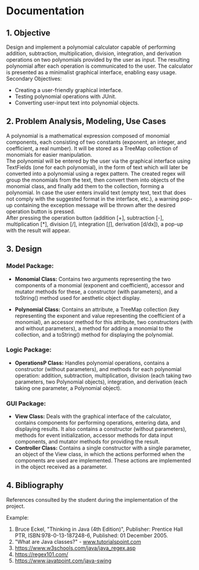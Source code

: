 # Documentation

## 1. Objective  
Design and implement a polynomial calculator capable of performing addition, subtraction, multiplication, division, integration, and derivation operations on two polynomials provided by the user as input. The resulting polynomial after each operation is communicated to the user. The calculator is presented as a minimalist graphical interface, enabling easy usage.  
Secondary Objectives:
- Creating a user-friendly graphical interface.
- Testing polynomial operations with JUnit.
- Converting user-input text into polynomial objects.

## 2. Problem Analysis, Modeling, Use Cases  
A polynomial is a mathematical expression composed of monomial components, each consisting of two constants (exponent, an integer, and coefficient, a real number). It will be stored as a TreeMap collection of monomials for easier manipulation.  
The polynomial will be entered by the user via the graphical interface using TextFields (one for each polynomial), in the form of text which will later be converted into a polynomial using a regex pattern. The created regex will group the monomials from the text, then convert them into objects of the monomial class, and finally add them to the collection, forming a polynomial. In case the user enters invalid text (empty text, text that does not comply with the suggested format in the interface, etc.), a warning pop-up containing the exception message will be thrown after the desired operation button is pressed.  
After pressing the operation button (addition [+], subtraction [-], multiplication [*], division [/], integration [∫], derivation [d/dx]), a pop-up with the result will appear.

## 3. Design  
### Model Package:
- **Monomial Class:** Contains two arguments representing the two components of a monomial (exponent and coefficient), accessor and mutator methods for these, a constructor (with parameters), and a toString() method used for aesthetic object display.
  
- **Polynomial Class:** Contains an attribute, a TreeMap collection (key representing the exponent and value representing the coefficient of a monomial), an accessor method for this attribute, two constructors (with and without parameters), a method for adding a monomial to the collection, and a toString() method for displaying the polynomial.

### Logic Package:
- **OperationsP Class:** Handles polynomial operations, contains a constructor (without parameters), and methods for each polynomial operation: addition, subtraction, multiplication, division (each taking two parameters, two Polynomial objects), integration, and derivation (each taking one parameter, a Polynomial object).

### GUI Package:
- **View Class:** Deals with the graphical interface of the calculator, contains components for performing operations, entering data, and displaying results. It also contains a constructor (without parameters), methods for event initialization, accessor methods for data input components, and mutator methods for providing the result.
- **Controller Class:** Contains a single constructor with a single parameter, an object of the View class, in which the actions performed when the components are used are implemented. These actions are implemented in the object received as a parameter.

## 4. Bibliography  
References consulted by the student during the implementation of the project.

Example:
1. Bruce Eckel, "Thinking in Java (4th Edition)", Publisher: Prentice Hall PTR, ISBN:978-0-13-187248-6, Published: 01 December 2005.
2. "What are Java classes?" - www.tutorialspoint.com
3. https://www.w3schools.com/java/java_regex.asp
4. https://regex101.com/
5. https://www.javatpoint.com/java-swing
